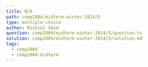 ```yaml
---
title: N/A
path: comp2804/midterm-winter-2014/5
type: multiple-choice
author: Michiel Smid
question: comp2804/midterm-winter-2014/5/question.ts
solution: comp2804/midterm-winter-2014/5/solution.md
tags:
  - comp2804
  - comp2804-midterm
---
```

